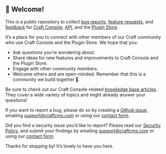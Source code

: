 ## 👋 Welcome!

This is a public repository to collect [bug reports](https://github.com/craftcms/console/issues), [feature requests](https://github.com/craftcms/console/discussions), and [feedback](https://github.com/craftcms/console/discussions) for [Craft Console](https://console.craftcms.com), [API](https://docs.api.craftcms.com/), and the [Plugin Store](https://plugins.craftcms.com).

It’s a place for you to connect with other members of our Craft community who use Craft Console and the Plugin Store. We hope that you:

* Ask questions you’re wondering about.
* Share ideas for new features and improvements to Craft Console and the Plugin Store.
* Engage with other community members.
* Welcome others and are open-minded. Remember that this is a community we build together 💪.

Be sure to check out our Craft Console-related [knowledge base articles](https://craftcms.com/knowledge-base). They cover a wide variety of topics and might already answer your questions!

If you want to report a bug, please do so by creating a [Github issue](https://github.com/craftcms/console/issues), emailing support@craftcms.com or using our [contact form](https://craftcms.com/contact).

Did you find a security issue you’d like to report? Please read our [Security Policy](https://github.com/craftcms/console/security/policy), and submit your findings by emailing support@craftcms.com or using our [contact form](https://craftcms.com/contact).

Thanks for stopping by! It’s lovely to have you here.
